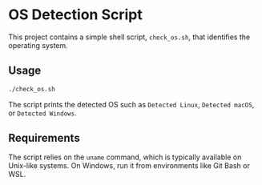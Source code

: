 # OS Detection Script

This project contains a simple shell script, `check_os.sh`, that identifies the operating system.

## Usage

```bash
./check_os.sh
```

The script prints the detected OS such as `Detected Linux`, `Detected macOS`, or `Detected Windows`.

## Requirements

The script relies on the `uname` command, which is typically available on Unix-like systems. On Windows, run it from environments like Git Bash or WSL.


